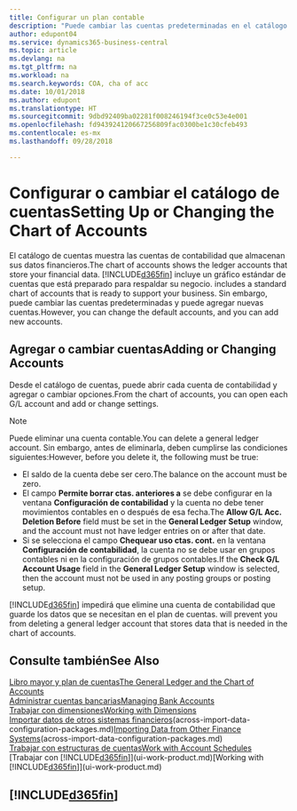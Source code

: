 ```yaml
---
title: Configurar un plan contable
description: "Puede cambiar las cuentas predeterminadas en el catálogo de cuentas (COA) y puede agregar nuevas cuentas."
author: edupont04
ms.service: dynamics365-business-central
ms.topic: article
ms.devlang: na
ms.tgt_pltfrm: na
ms.workload: na
ms.search.keywords: COA, cha of acc
ms.date: 10/01/2018
ms.author: edupont
ms.translationtype: HT
ms.sourcegitcommit: 9dbd92409ba02281f008246194f3ce0c53e4e001
ms.openlocfilehash: fd943924120667256809fac0300be1c30cfeb493
ms.contentlocale: es-mx
ms.lasthandoff: 09/28/2018

---
```

# <a name="setting-up-or-changing-the-chart-of-accounts"></a><span data-ttu-id="20781-103">Configurar o cambiar el catálogo de cuentas</span><span class="sxs-lookup"><span data-stu-id="20781-103">Setting Up or Changing the Chart of Accounts</span></span>
<span data-ttu-id="20781-104">El catálogo de cuentas muestra las cuentas de contabilidad que almacenan sus datos financieros.</span><span class="sxs-lookup"><span data-stu-id="20781-104">The chart of accounts shows the ledger accounts that store your financial data.</span></span> [!INCLUDE[d365fin](includes/d365fin_md.md)] <span data-ttu-id="20781-105">incluye un gráfico estándar de cuentas que está preparado para respaldar su negocio.</span><span class="sxs-lookup"><span data-stu-id="20781-105"> includes a standard chart of accounts that is ready to support your business.</span></span>
<span data-ttu-id="20781-106">Sin embargo, puede cambiar las cuentas predeterminadas y puede agregar nuevas cuentas.</span><span class="sxs-lookup"><span data-stu-id="20781-106">However, you can change the default accounts, and you can add new accounts.</span></span>  

## <a name="adding-or-changing-accounts"></a><span data-ttu-id="20781-107">Agregar o cambiar cuentas</span><span class="sxs-lookup"><span data-stu-id="20781-107">Adding or Changing Accounts</span></span>
<span data-ttu-id="20781-108">Desde el catálogo de cuentas, puede abrir cada cuenta de contabilidad y agregar o cambiar opciones.</span><span class="sxs-lookup"><span data-stu-id="20781-108">From the chart of accounts, you can open each G/L account and add or change settings.</span></span>

> [!NOTE]  
>   <span data-ttu-id="20781-109">Puede eliminar una cuenta contable.</span><span class="sxs-lookup"><span data-stu-id="20781-109">You can delete a general ledger account.</span></span> <span data-ttu-id="20781-110">Sin embargo, antes de eliminarla, deben cumplirse las condiciones siguientes:</span><span class="sxs-lookup"><span data-stu-id="20781-110">However, before you delete it, the following must be true:</span></span>  

* <span data-ttu-id="20781-111">El saldo de la cuenta debe ser cero.</span><span class="sxs-lookup"><span data-stu-id="20781-111">The balance on the account must be zero.</span></span>  
* <span data-ttu-id="20781-112">El campo **Permite borrar ctas. anteriores a** se debe configurar en la ventana **Configuración de contabilidad** y la cuenta no debe tener movimientos contables en o después de esa fecha.</span><span class="sxs-lookup"><span data-stu-id="20781-112">The **Allow G/L Acc. Deletion Before** field must be set in the **General Ledger Setup** window, and the account must not have ledger entries on or after that date.</span></span>  
* <span data-ttu-id="20781-113">Si se selecciona el campo **Chequear uso ctas. cont.** en la ventana **Configuración de contabilidad**, la cuenta no se debe usar en grupos contables ni en la configuración de grupos contables.</span><span class="sxs-lookup"><span data-stu-id="20781-113">If the **Check G/L Account Usage** field in the **General Ledger Setup** window is selected, then the account must not be used in any posting groups or posting setup.</span></span>  

[!INCLUDE[d365fin](includes/d365fin_md.md)] <span data-ttu-id="20781-114">impedirá que elimine una cuenta de contabilidad que guarde los datos que se necesitan en el plan de cuentas.</span><span class="sxs-lookup"><span data-stu-id="20781-114"> will prevent you from deleting a general ledger account that stores data that is needed in the chart of accounts.</span></span>  

## <a name="see-also"></a><span data-ttu-id="20781-115">Consulte también</span><span class="sxs-lookup"><span data-stu-id="20781-115">See Also</span></span>
[<span data-ttu-id="20781-116">Libro mayor y plan de cuentas</span><span class="sxs-lookup"><span data-stu-id="20781-116">The General Ledger and the Chart of Accounts</span></span>](finance-general-ledger.md)  
[<span data-ttu-id="20781-117">Administrar cuentas bancarias</span><span class="sxs-lookup"><span data-stu-id="20781-117">Managing Bank Accounts</span></span>](bank-manage-bank-accounts.md)  
[<span data-ttu-id="20781-118">Trabajar con dimensiones</span><span class="sxs-lookup"><span data-stu-id="20781-118">Working with Dimensions</span></span>](finance-dimensions.md)  
<span data-ttu-id="20781-119">[Importar datos de otros sistemas financieros](across-import-data-configuration-packages.md)(across-import-data-configuration-packages.md)</span><span class="sxs-lookup"><span data-stu-id="20781-119">[Importing Data from Other Finance Systems](across-import-data-configuration-packages.md)(across-import-data-configuration-packages.md)</span></span>  
[<span data-ttu-id="20781-120">Trabajar con estructuras de cuentas</span><span class="sxs-lookup"><span data-stu-id="20781-120">Work with Account Schedules</span></span>](bi-how-work-account-schedule.md)  
<span data-ttu-id="20781-121">[Trabajar con [!INCLUDE[d365fin](includes/d365fin_md.md)]](ui-work-product.md)</span><span class="sxs-lookup"><span data-stu-id="20781-121">[Working with [!INCLUDE[d365fin](includes/d365fin_md.md)]](ui-work-product.md)</span></span>  

## [!INCLUDE[d365fin](includes/free_trial_md.md)]

